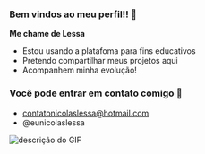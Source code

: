 ### Bem vindos ao meu perfil!! 💙

**Me chame de Lessa**

- Estou usando a platafoma para fins educativos
- Pretendo compartilhar meus projetos aqui
- Acompanhem minha evolução!

### Você pode entrar em contato comigo 📱

- contatonicolaslessa@hotmail.com
- @eunicolaslessa

![descrição do GIF](https://media.tenor.com/MFUjxlcOnEcAAAAM/harvey-specter-suits.gif)
